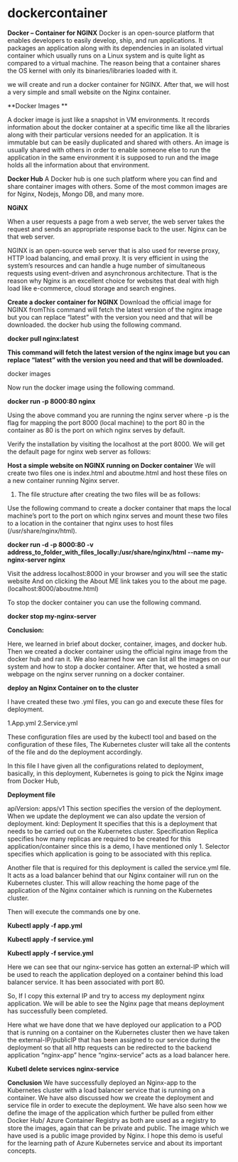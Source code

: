 # dockercontainer

**Docker – Container for NGINX**
Docker is an open-source platform that enables developers to easily develop, ship, and run applications. It packages an application along with its dependencies in an isolated virtual container which usually runs on a Linux system and is quite light as compared to a virtual machine. The reason being that a container shares the OS kernel with only its binaries/libraries loaded with it.

we will create and run a docker container for NGINX. After that, we will host a very simple and small website on the Nginx container.

**Docker Images **

A docker image is just like a snapshot in VM environments. It records information about the docker container at a specific time like all the libraries along with their particular versions needed for an application. It is immutable but can be easily duplicated and shared with others.
An image is usually shared with others in order to enable someone else to run the application in the same environment it is supposed to run and the image holds all the information about that environment.

**Docker Hub**
A Docker hub is one such platform where you can find and share container images with others. Some of the most common images are for Nginx, Nodejs, Mongo DB, and many more.

**NGiNX**

When a user requests a page from a web server, the web server takes the request and sends an appropriate response back to the user. Nginx can be that web server.

NGINX is an open-source web server that is also used for reverse proxy, HTTP load balancing, and email proxy. It is very efficient in using the system’s resources and can handle a huge number of simultaneous requests using event-driven and asynchronous architecture. That is the reason  why Nginx is an excellent choice for websites that deal with high load like e-commerce, cloud storage and search engines.

**Create a docker container for NGINX**
Download the official image for NGINX fromThis command will fetch the latest version of the nginx image but you can replace “latest” with the version you need and that will be downloaded. the docker hub using the following command.

**docker pull nginx:latest**

**This command will fetch the latest version of the nginx image but you can replace “latest” with the version you need and that will be downloaded.**

docker images

Now run the docker image using the following command.

**docker run -p 8000:80 nginx**

Using the above command you are running the nginx server where -p is the flag for mapping the port 8000 (local machine) to the port 80 in the container as 80 is the port on which nginx serves by default.

Verify the installation by visiting the localhost at the port 8000. We will get the default page for nginx web server as follows:

**Host a simple website on NGINX running on Docker container**
We will create two files one is index.html and aboutme.html and host these files on a new container running Nginx server.

1. The file structure after creating the two files will be as follows:

Use the following command to create a docker container that maps the local machine’s port to the port on which nginx serves and mount these two files to a location in the container that nginx uses to host files (/usr/share/nginx/html).

**docker run -d -p 8000:80 -v address_to_folder_with_files_locally:/usr/share/nginx/html --name my-nginx-server nginx**

Visit the address localhost:8000 in your browser and you will see the static website
And on clicking the About ME link takes you to the about me page. (localhost:8000/aboutme.html)

To stop the docker container you can use the following command.

**docker stop my-nginx-server**

**Conclusion:**

Here, we learned in brief about docker, container, images, and docker hub. Then we created a docker container using the official nginx image from the docker hub and ran it. We also learned how we can list all the images on our system and how to stop a docker container. After that, we hosted a small webpage on the nginx server running on a docker container.

**deploy an Nginx Container on to the cluster**

I have created these two .yml files, you can go and execute these files for deployment.

1.App.yml
2.Service.yml

These configuration files are used by the kubectl tool and based on the configuration of these files, The Kubernetes cluster will take all the contents of the file and do the deployment accordingly.

In this file I have given all the configurations related to deployment, basically, in this deployment, Kubernetes is going to pick the Nginx image from Docker Hub,

**Deployment file**

apiVersion: apps/v1
This section specifies the version of the deployment. When we update the deployment we can also update the version of deployment.
kind: Deployment
It specifies that this is a deployment that needs to be carried out on the Kubernetes cluster.
Specification
Replica specifies how many replicas are required to be created for this application/container since this is a demo, I have mentioned only 1. Selector specifies which application is going to be associated with this replica.

Another file that is required for this deployment is called the service.yml file. It acts as a load balancer behind that our Nginx container will run on the Kubernetes cluster. This will allow reaching the home page of the application of the Nginx container which is running on the Kubernetes cluster.

Then will execute the commands one by one.

**Kubectl apply -f app.yml**

**Kubectl apply -f service.yml**

**Kubectl apply -f service.yml**

Here we can see that our nginx-service has gotten an external-IP which will be used to reach the application deployed on a container behind this load balancer service. It has been associated with port 80.

So, If I copy this external IP and try to access my deployment nginx application. We will be able to see the Nginx page that means deployment has successfully been completed.

Here what we have done that we have deployed our application to a POD that is running on a container on the Kubernetes cluster then we have taken the external-IP/publicIP that has been assigned to our service during the deployment so that all http requests can be redirected to the backend application “nginx-app” hence “nginx-service” acts as a load balancer here.

**Kubetl delete services nginx-service**

**Conclusion**
We have successfully deployed an Nginx-app to the Kubernetes cluster with a load balancer service that is running on a container. We have also discussed how we create the deployment and service file in order to execute the deployment. We have also seen how we define the image of the application which further be pulled from either Docker Hub/ Azure Container Registry as both are used as a registry to store the images, again that can be private and public. The image which we have used is a public image provided by Nginx. I hope this demo is useful for the learning path of Azure Kubernetes service and about its important concepts.
